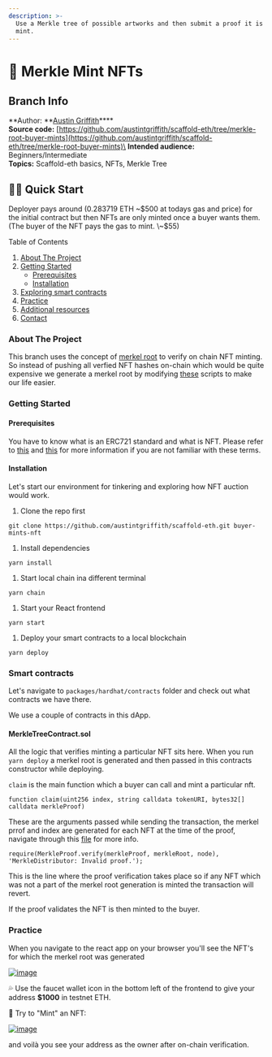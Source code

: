 ```yaml
---
description: >-
  Use a Merkle tree of possible artworks and then submit a proof it is valid to
  mint.
---
```


# 🌲 Merkle Mint NFTs

## Branch Info

**Author: **[Austin Griffith](https://github.com/austintgriffith)****\
**Source code:** [https://github.com/austintgriffith/scaffold-eth/tree/merkle-root-buyer-mints](https://github.com/austintgriffith/scaffold-eth/tree/merkle-root-buyer-mints)\
**Intended audience:** Beginners/Intermediate\
**Topics:** Scaffold-eth basics, NFTs, Merkle Tree

## 🏃‍♀️ Quick Start

Deployer pays around (0.283719 ETH \~$500 at todays gas and price) for the initial contract but then NFTs are only minted once a buyer wants them. (The buyer of the NFT pays the gas to mint. \~$55)

Table of Contents

1. [About The Project](https://github.com/austintgriffith/scaffold-eth/tree/merkle-root-buyer-mints#about-the-project)
2. [Getting Started](https://github.com/austintgriffith/scaffold-eth/tree/merkle-root-buyer-mints#getting-started)
   * [Prerequisites](https://github.com/austintgriffith/scaffold-eth/tree/merkle-root-buyer-mints#prerequisites)
   * [Installation](https://github.com/austintgriffith/scaffold-eth/tree/merkle-root-buyer-mints#installation)
3. [Exploring smart contracts](https://github.com/austintgriffith/scaffold-eth/tree/merkle-root-buyer-mints#smart-contracts)
4. [Practice](https://github.com/austintgriffith/scaffold-eth/tree/merkle-root-buyer-mints#practice)
5. [Additional resources](https://github.com/austintgriffith/scaffold-eth/tree/merkle-root-buyer-mints#additional-resources)
6. [Contact](https://github.com/austintgriffith/scaffold-eth/tree/merkle-root-buyer-mints#contact)

### About The Project

This branch uses the concept of [merkel root](https://www.investopedia.com/terms/m/merkle-root-cryptocurrency.asp#:\~:text=A%20Merkle%20root%20is%20a,whole%2C%20undamaged%2C%20and%20unaltered.) to verify on chain NFT minting. So instead of pushing all verfied NFT hashes on-chain which would be quite expensive we generate a merkel root by modifying [these](https://github.com/Uniswap/merkle-distributor/tree/master/src) scripts to make our life easier.

### Getting Started

#### Prerequisites

You have to know what is an ERC721 standard and what is NFT. Please refer to [this](http://erc721.org) and [this](https://docs.openzeppelin.com/contracts/4.x/erc721) for more information if you are not familiar with these terms.

#### Installation

Let's start our environment for tinkering and exploring how NFT auction would work.

1. Clone the repo first

```
git clone https://github.com/austintgriffith/scaffold-eth.git buyer-mints-nft
```

1. Install dependencies

```
yarn install
```

1. Start local chain ina different terminal

```
yarn chain
```

1. Start your React frontend

```
yarn start
```

1. Deploy your smart contracts to a local blockchain

```
yarn deploy
```

### Smart contracts

Let's navigate to `packages/hardhat/contracts` folder and check out what contracts we have there.

We use a couple of contracts in this dApp.

#### MerkleTreeContract.sol

All the logic that verifies minting a particular NFT sits here. When you run `yarn deploy` a merkel root is generated and then passed in this contracts constructor while deploying.

`claim` is the main function which a buyer can call and mint a particular nft.

```
function claim(uint256 index, string calldata tokenURI, bytes32[] calldata merkleProof)
```

These are the arguments passed while sending the transaction, the merkel prrof and index are generated for each NFT at the time of the proof, navigate through this [file](https://github.com/austintgriffith/scaffold-eth/blob/merkle-root-buyer-mints/packages/hardhat/scripts/deploy.js) for more info.

```
require(MerkleProof.verify(merkleProof, merkleRoot, node), 'MerkleDistributor: Invalid proof.');
```

This is the line where the proof verification takes place so if any NFT which was not a part of the merkel root generation is minted the transaction will revert.

If the proof validates the NFT is then minted to the buyer.

### Practice

When you navigate to the react app on your browser you'll see the NFT's for which the merkel root was generated

[![image](https://user-images.githubusercontent.com/2653167/110538535-5fe87980-80e1-11eb-83aa-fe2b53f9c277.png)](https://user-images.githubusercontent.com/2653167/110538535-5fe87980-80e1-11eb-83aa-fe2b53f9c277.png)

💦 Use the faucet wallet icon in the bottom left of the frontend to give your address **$1000** in testnet ETH.

🎫 Try to "Mint" an NFT:

[![image](https://user-images.githubusercontent.com/2653167/110538992-ec933780-80e1-11eb-9d15-aaa7efea698d.png)](https://user-images.githubusercontent.com/2653167/110538992-ec933780-80e1-11eb-9d15-aaa7efea698d.png)

and voilà you see your address as the owner after on-chain verification.

###
